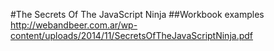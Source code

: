 #The Secrets Of The JavaScript Ninja
##Workbook examples
http://webandbeer.com.ar/wp-content/uploads/2014/11/SecretsOfTheJavaScriptNinja.pdf
 
